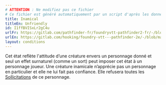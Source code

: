 ```yaml
---
# ATTENTION : Ne modifiez pas ce fichier
# Ce fichier est généré automatiquement par un script d'après les données du module Foundry VTT officiel et de sa traduction
title: Inamical
titleEn: Unfriendly
id: I1ffBVISxLr2gC4u
urlFr: https://gitlab.com/pathfinder-fr/foundryvtt-pathfinder2-fr/-/blob/master/data/conditionitems/I1ffBVISxLr2gC4u.htm
urlEn: https://gitlab.com/hooking/foundry-vtt---pathfinder-2e/-/blob/master/packs/data/conditionitems.db/unfriendly.json
layout: conditions
---
```

Cet état reflète l'attitude d’une créature envers un personnage donné et seul un effet surnaturel (comme un sort) peut imposer cet état à un personnage joueur. Une créature inamicale n’apprécie pas un personnage en particulier et elle ne lui fait pas confiance. Elle refusera toutes les [Sollicitations](../actions/solliciter.html) de ce personnage.
